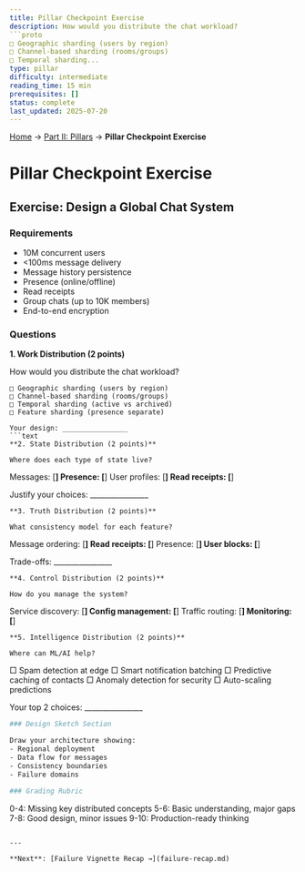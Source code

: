 ```yaml
---
title: Pillar Checkpoint Exercise
description: How would you distribute the chat workload?
```proto
□ Geographic sharding (users by region)
□ Channel-based sharding (rooms/groups)
□ Temporal sharding...
type: pillar
difficulty: intermediate
reading_time: 15 min
prerequisites: []
status: complete
last_updated: 2025-07-20
---
```


<!-- Navigation -->
[Home](../index.md) → [Part II: Pillars](index.md) → **Pillar Checkpoint Exercise**

# Pillar Checkpoint Exercise

## Exercise: Design a Global Chat System

### Requirements

- 10M concurrent users
- <100ms message delivery
- Message history persistence
- Presence (online/offline)
- Read receipts
- Group chats (up to 10K members)
- End-to-end encryption

### Questions

**1. Work Distribution (2 points)**

How would you distribute the chat workload?
```
□ Geographic sharding (users by region)
□ Channel-based sharding (rooms/groups)
□ Temporal sharding (active vs archived)
□ Feature sharding (presence separate)

Your design: ________________
```text
**2. State Distribution (2 points)**

Where does each type of state live?
```
Messages:      [________________]
Presence:      [________________]
User profiles: [________________]
Read receipts: [________________]

Justify your choices: ________________
```text
**3. Truth Distribution (2 points)**

What consistency model for each feature?
```
Message ordering:  [________________]
Read receipts:     [________________]
Presence:          [________________]
User blocks:       [________________]

Trade-offs: ________________
```text
**4. Control Distribution (2 points)**

How do you manage the system?
```
Service discovery: [________________]
Config management: [________________]
Traffic routing:   [________________]
Monitoring:        [________________]
```text
**5. Intelligence Distribution (2 points)**

Where can ML/AI help?
```
□ Spam detection at edge
□ Smart notification batching
□ Predictive caching of contacts
□ Anomaly detection for security
□ Auto-scaling predictions

Your top 2 choices: ________________
```bash
### Design Sketch Section

Draw your architecture showing:
- Regional deployment
- Data flow for messages
- Consistency boundaries
- Failure domains

### Grading Rubric

```
0-4:  Missing key distributed concepts
5-6:  Basic understanding, major gaps
7-8:  Good design, minor issues
9-10: Production-ready thinking
```

---

**Next**: [Failure Vignette Recap →](failure-recap.md)

